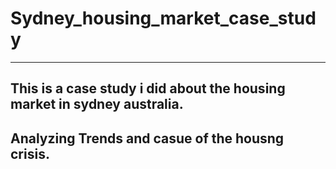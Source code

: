 # Sydney_housing_market_case_study
________________________________________________________________________________________________________

## This is a case study i did about the housing market in sydney australia. 
## Analyzing Trends and casue of the housng crisis.
